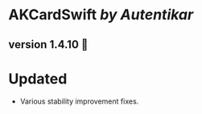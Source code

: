 # AKCardSwift *by Autentikar*

## version 1.4.10 :rocket:

# Updated
* Various stability improvement fixes.
